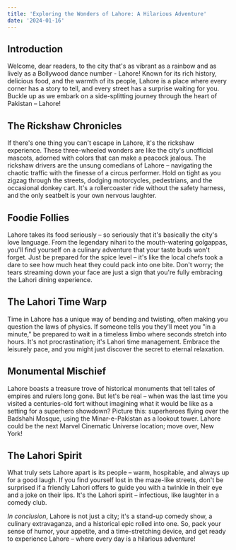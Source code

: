 ```yaml
---
title: 'Exploring the Wonders of Lahore: A Hilarious Adventure'
date: '2024-01-16'
---
```


## Introduction

Welcome, dear readers, to the city that's as vibrant as a rainbow and as lively as a Bollywood dance number - Lahore! Known for its rich history, delicious food, and the warmth of its people, Lahore is a place where every corner has a story to tell, and every street has a surprise waiting for you. Buckle up as we embark on a side-splitting journey through the heart of Pakistan – Lahore!

## The Rickshaw Chronicles

If there's one thing you can't escape in Lahore, it's the rickshaw experience. These three-wheeled wonders are like the city's unofficial mascots, adorned with colors that can make a peacock jealous. The rickshaw drivers are the unsung comedians of Lahore – navigating the chaotic traffic with the finesse of a circus performer. Hold on tight as you zigzag through the streets, dodging motorcycles, pedestrians, and the occasional donkey cart. It's a rollercoaster ride without the safety harness, and the only seatbelt is your own nervous laughter.

## Foodie Follies

Lahore takes its food seriously – so seriously that it's basically the city's love language. From the legendary nihari to the mouth-watering golgappas, you'll find yourself on a culinary adventure that your taste buds won't forget. Just be prepared for the spice level – it's like the local chefs took a dare to see how much heat they could pack into one bite. Don't worry; the tears streaming down your face are just a sign that you're fully embracing the Lahori dining experience.

## The Lahori Time Warp

Time in Lahore has a unique way of bending and twisting, often making you question the laws of physics. If someone tells you they'll meet you "in a minute," be prepared to wait in a timeless limbo where seconds stretch into hours. It's not procrastination; it's Lahori time management. Embrace the leisurely pace, and you might just discover the secret to eternal relaxation.

## Monumental Mischief

Lahore boasts a treasure trove of historical monuments that tell tales of empires and rulers long gone. But let's be real – when was the last time you visited a centuries-old fort without imagining what it would be like as a setting for a superhero showdown? Picture this: superheroes flying over the Badshahi Mosque, using the Minar-e-Pakistan as a lookout tower. Lahore could be the next Marvel Cinematic Universe location; move over, New York!

## The Lahori Spirit

What truly sets Lahore apart is its people – warm, hospitable, and always up for a good laugh. If you find yourself lost in the maze-like streets, don't be surprised if a friendly Lahori offers to guide you with a twinkle in their eye and a joke on their lips. It's the Lahori spirit – infectious, like laughter in a comedy club.

*In conclusion*, Lahore is not just a city; it's a stand-up comedy show, a culinary extravaganza, and a historical epic rolled into one. So, pack your sense of humor, your appetite, and a time-stretching device, and get ready to experience Lahore – where every day is a hilarious adventure!
